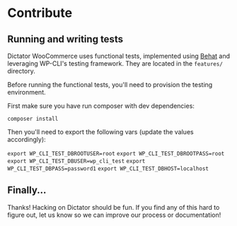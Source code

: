 # Contribute

Running and writing tests
-------------------------

Dictator WooCommerce uses functional tests, implemented using [Behat](http://behat.org) and leveraging WP-CLI's testing framework. They are located in the `features/` directory.

Before running the functional tests, you'll need to provision the testing environment. 

First make sure you have run composer with dev dependencies:

`composer install`

Then you'll need to export the following vars (update the values accordingly):

`export WP_CLI_TEST_DBROOTUSER=root`
`export WP_CLI_TEST_DBROOTPASS=root`
`export WP_CLI_TEST_DBUSER=wp_cli_test`
`export WP_CLI_TEST_DBPASS=password1`
`export WP_CLI_TEST_DBHOST=localhost`

Finally...
----------

Thanks! Hacking on Dictator should be fun. If you find any of this hard to figure
out, let us know so we can improve our process or documentation!
